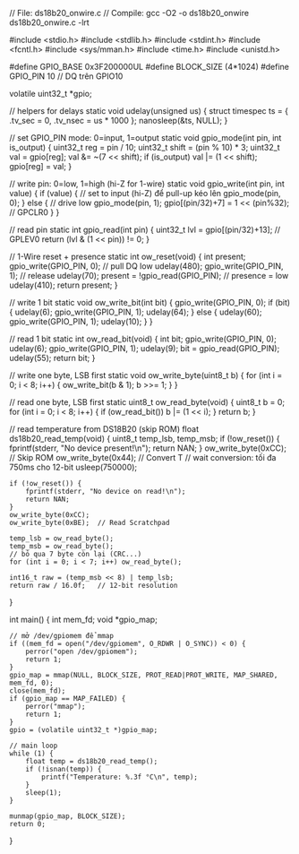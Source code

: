 // File: ds18b20_onwire.c
// Compile: gcc -O2 -o ds18b20_onwire ds18b20_onwire.c -lrt

#include <stdio.h>
#include <stdlib.h>
#include <stdint.h>
#include <fcntl.h>
#include <sys/mman.h>
#include <time.h>
#include <unistd.h>

#define GPIO_BASE      0x3F200000UL
#define BLOCK_SIZE     (4*1024)
#define GPIO_PIN       10   // DQ trên GPIO10

volatile uint32_t *gpio;

// helpers for delays
static void udelay(unsigned us) {
    struct timespec ts = {
        .tv_sec = 0,
        .tv_nsec = us * 1000
    };
    nanosleep(&ts, NULL);
}

// set GPIO_PIN mode: 0=input, 1=output
static void gpio_mode(int pin, int is_output) {
    uint32_t reg = pin / 10;
    uint32_t shift = (pin % 10) * 3;
    uint32_t val = gpio[reg];
    val &= ~(7 << shift);
    if (is_output) val |= (1 << shift);
    gpio[reg] = val;
}

// write pin: 0=low, 1=high (hi-Z for 1-wire)
static void gpio_write(int pin, int value) {
    if (value) {
        // set to input (hi-Z) để pull-up kéo lên
        gpio_mode(pin, 0);
    } else {
        // drive low
        gpio_mode(pin, 1);
        gpio[(pin/32)+7] = 1 << (pin%32);  // GPCLR0
    }
}

// read pin
static int gpio_read(int pin) {
    uint32_t lvl = gpio[(pin/32)+13];  // GPLEV0
    return (lvl & (1 << pin)) != 0;
}

// 1-Wire reset + presence
static int ow_reset(void) {
    int present;
    gpio_write(GPIO_PIN, 0);   // pull DQ low
    udelay(480);
    gpio_write(GPIO_PIN, 1);   // release
    udelay(70);
    present = !gpio_read(GPIO_PIN); // presence = low
    udelay(410);
    return present;
}

// write 1 bit
static void ow_write_bit(int bit) {
    gpio_write(GPIO_PIN, 0);
    if (bit) {
        udelay(6);
        gpio_write(GPIO_PIN, 1);
        udelay(64);
    } else {
        udelay(60);
        gpio_write(GPIO_PIN, 1);
        udelay(10);
    }
}

// read 1 bit
static int ow_read_bit(void) {
    int bit;
    gpio_write(GPIO_PIN, 0);
    udelay(6);
    gpio_write(GPIO_PIN, 1);
    udelay(9);
    bit = gpio_read(GPIO_PIN);
    udelay(55);
    return bit;
}

// write one byte, LSB first
static void ow_write_byte(uint8_t b) {
    for (int i = 0; i < 8; i++) {
        ow_write_bit(b & 1);
        b >>= 1;
    }
}

// read one byte, LSB first
static uint8_t ow_read_byte(void) {
    uint8_t b = 0;
    for (int i = 0; i < 8; i++) {
        if (ow_read_bit()) b |= (1 << i);
    }
    return b;
}

// read temperature from DS18B20 (skip ROM)
float ds18b20_read_temp(void) {
    uint8_t temp_lsb, temp_msb;
    if (!ow_reset()) {
        fprintf(stderr, "No device present!\n");
        return NAN;
    }
    ow_write_byte(0xCC);  // Skip ROM
    ow_write_byte(0x44);  // Convert T
    // wait conversion: tối đa 750ms cho 12-bit
    usleep(750000);

    if (!ow_reset()) {
        fprintf(stderr, "No device on read!\n");
        return NAN;
    }
    ow_write_byte(0xCC);
    ow_write_byte(0xBE);  // Read Scratchpad

    temp_lsb = ow_read_byte();
    temp_msb = ow_read_byte();
    // bỏ qua 7 byte còn lại (CRC...)
    for (int i = 0; i < 7; i++) ow_read_byte();

    int16_t raw = (temp_msb << 8) | temp_lsb;
    return raw / 16.0f;   // 12-bit resolution
}

int main() {
    int mem_fd;
    void *gpio_map;

    // mở /dev/gpiomem để mmap
    if ((mem_fd = open("/dev/gpiomem", O_RDWR | O_SYNC)) < 0) {
        perror("open /dev/gpiomem");
        return 1;
    }
    gpio_map = mmap(NULL, BLOCK_SIZE, PROT_READ|PROT_WRITE, MAP_SHARED, mem_fd, 0);
    close(mem_fd);
    if (gpio_map == MAP_FAILED) {
        perror("mmap");
        return 1;
    }
    gpio = (volatile uint32_t *)gpio_map;

    // main loop
    while (1) {
        float temp = ds18b20_read_temp();
        if (!isnan(temp)) {
            printf("Temperature: %.3f °C\n", temp);
        }
        sleep(1);
    }

    munmap(gpio_map, BLOCK_SIZE);
    return 0;
}
